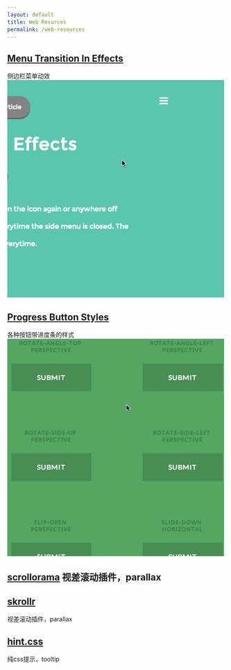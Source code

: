```yaml
---
layout: default
title: Web Resurces
permalink: /web-resources
---
```

## [Menu Transition In Effects](http://www.webdesigncrowd.com/menu-transition-effects/) 
侧边栏菜单动效
![Menu Transition In Effects](side-menu-transition.gif)

## [Progress Button Styles](http://tympanus.net/codrops/2013/12/12/progress-button-styles/) 
各种按钮带进度条的样式
![Progress Button Styles](progress-button-styles.gif)

## [scrollorama](http://johnpolacek.github.io/scrollorama/) 视差滚动插件，parallax

## [skrollr](https://github.com/Prinzhorn/skrollr/) 
视差滚动插件，parallax

## [hint.css](https://github.com/chinchang/hint.css) 
纯css提示，tooltip
